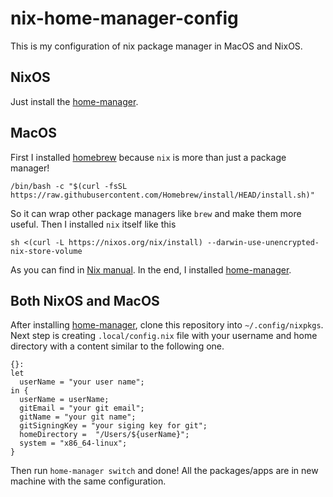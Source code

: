 # nix-home-manager-config

This is my configuration of nix package manager in MacOS and NixOS.

## NixOS
Just install the [home-manager](https://github.com/nix-community/home-manager).

## MacOS
First I installed [homebrew](https://brew.sh/) because `nix` is more than just a package manager!

```
/bin/bash -c "$(curl -fsSL https://raw.githubusercontent.com/Homebrew/install/HEAD/install.sh)"
```

So it can wrap other package managers like `brew` and make them more useful.
Then I installed `nix` itself like this

```
sh <(curl -L https://nixos.org/nix/install) --darwin-use-unencrypted-nix-store-volume
```

As you can find in [Nix manual](https://nixos.org/manual/nix/stable/#sect-macos-installation).
In the end, I installed [home-manager](https://github.com/nix-community/home-manager).

## Both NixOS and MacOS
After installing [home-manager](https://github.com/nix-community/home-manager),
clone this repository into `~/.config/nixpkgs`. Next step is creating `.local/config.nix`
file with your username and home directory with a content similar to the following one.

```
{}:
let
  userName = "your user name";
in {
  userName = userName;
  gitEmail = "your git email";
  gitName = "your git name";
  gitSigningKey = "your siging key for git";
  homeDirectory =  "/Users/${userName}";
  system = "x86_64-linux";
}
```

Then run `home-manager switch` and done! All the packages/apps are in new machine with the same configuration.

